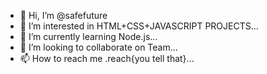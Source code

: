 - 👋 Hi, I’m @safefuture
- 👀 I’m interested in HTML+CSS+JAVASCRIPT PROJECTS...
- 🌱 I’m currently learning Node.js...
- 💞️ I’m looking to collaborate on Team...
- 📫 How to reach me .reach{you tell that}...

<!---
safefuture/safefuture is a ✨ special ✨ repository because its `README.md` (this file) appears on your GitHub profile.
You can click the Preview link to take a look at your changes.
--->
